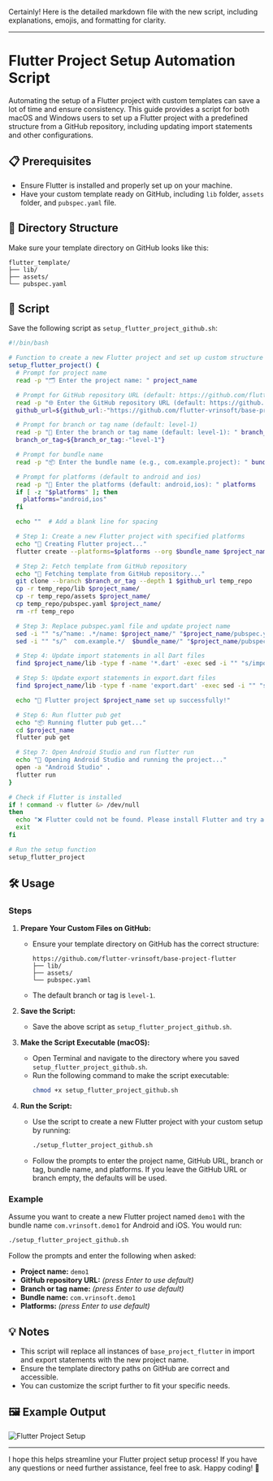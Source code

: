 Certainly! Here is the detailed markdown file with the new script, including explanations, emojis, and formatting for clarity.

---

# Flutter Project Setup Automation Script

Automating the setup of a Flutter project with custom templates can save a lot of time and ensure consistency. This guide provides a script for both macOS and Windows users to set up a Flutter project with a predefined structure from a GitHub repository, including updating import statements and other configurations.

## 📋 Prerequisites

- Ensure Flutter is installed and properly set up on your machine.
- Have your custom template ready on GitHub, including `lib` folder, `assets` folder, and `pubspec.yaml` file.

## 📁 Directory Structure

Make sure your template directory on GitHub looks like this:

```
flutter_template/
├── lib/
├── assets/
└── pubspec.yaml
```

## 🚀 Script

Save the following script as `setup_flutter_project_github.sh`:

```bash
#!/bin/bash

# Function to create a new Flutter project and set up custom structure
setup_flutter_project() {
  # Prompt for project name
  read -p "🗂️ Enter the project name: " project_name

  # Prompt for GitHub repository URL (default: https://github.com/flutter-vrinsoft/base-project-flutter)
  read -p "🌐 Enter the GitHub repository URL (default: https://github.com/flutter-vrinsoft/base-project-flutter): " github_url
  github_url=${github_url:-"https://github.com/flutter-vrinsoft/base-project-flutter"}

  # Prompt for branch or tag name (default: level-1)
  read -p "🔖 Enter the branch or tag name (default: level-1): " branch_or_tag
  branch_or_tag=${branch_or_tag:-"level-1"}

  # Prompt for bundle name
  read -p "📦 Enter the bundle name (e.g., com.example.project): " bundle_name

  # Prompt for platforms (default to android and ios)
  read -p "📱 Enter the platforms (default: android,ios): " platforms
  if [ -z "$platforms" ]; then
    platforms="android,ios"
  fi

  echo ""  # Add a blank line for spacing

  # Step 1: Create a new Flutter project with specified platforms
  echo "🚀 Creating Flutter project..."
  flutter create --platforms=$platforms --org $bundle_name $project_name

  # Step 2: Fetch template from GitHub repository
  echo "🔄 Fetching template from GitHub repository..."
  git clone --branch $branch_or_tag --depth 1 $github_url temp_repo
  cp -r temp_repo/lib $project_name/
  cp -r temp_repo/assets $project_name/
  cp temp_repo/pubspec.yaml $project_name/
  rm -rf temp_repo

  # Step 3: Replace pubspec.yaml file and update project name
  sed -i "" "s/^name: .*/name: $project_name/" "$project_name/pubspec.yaml"
  sed -i "" "s/^  com.example.*/  $bundle_name/" "$project_name/pubspec.yaml"

  # Step 4: Update import statements in all Dart files
  find $project_name/lib -type f -name '*.dart' -exec sed -i "" "s/import 'package:base_project_flutter\//import 'package:$project_name\//g" {} +

  # Step 5: Update export statements in export.dart files
  find $project_name/lib -type f -name 'export.dart' -exec sed -i "" "s/export 'package:base_project_flutter\//export 'package:$project_name\//g" {} +

  echo "🎉 Flutter project $project_name set up successfully!"

  # Step 6: Run flutter pub get
  echo "📦 Running flutter pub get..."
  cd $project_name
  flutter pub get

  # Step 7: Open Android Studio and run flutter run
  echo "🚀 Opening Android Studio and running the project..."
  open -a "Android Studio" .
  flutter run
}

# Check if Flutter is installed
if ! command -v flutter &> /dev/null
then
  echo "❌ Flutter could not be found. Please install Flutter and try again."
  exit
fi

# Run the setup function
setup_flutter_project
```

## 🛠 Usage

### Steps

1. **Prepare Your Custom Files on GitHub:**
    - Ensure your template directory on GitHub has the correct structure:
      ```
      https://github.com/flutter-vrinsoft/base-project-flutter
      ├── lib/
      ├── assets/
      └── pubspec.yaml
      ```
    - The default branch or tag is `level-1`.

2. **Save the Script:**
    - Save the above script as `setup_flutter_project_github.sh`.

3. **Make the Script Executable (macOS):**
    - Open Terminal and navigate to the directory where you saved `setup_flutter_project_github.sh`.
    - Run the following command to make the script executable:
      ```bash
      chmod +x setup_flutter_project_github.sh
      ```

4. **Run the Script:**
    - Use the script to create a new Flutter project with your custom setup by running:
      ```bash
      ./setup_flutter_project_github.sh
      ```
    - Follow the prompts to enter the project name, GitHub URL, branch or tag, bundle name, and platforms. If you leave the GitHub URL or branch empty, the defaults will be used.

### Example

Assume you want to create a new Flutter project named `demo1` with the bundle name `com.vrinsoft.demo1` for Android and iOS. You would run:

```bash
./setup_flutter_project_github.sh
```

Follow the prompts and enter the following when asked:

- **Project name:** `demo1`
- **GitHub repository URL:** *(press Enter to use default)*
- **Branch or tag name:** *(press Enter to use default)*
- **Bundle name:** `com.vrinsoft.demo1`
- **Platforms:** *(press Enter to use default)*

## 💡 Notes

- This script will replace all instances of `base_project_flutter` in import and export statements with the new project name.
- Ensure the template directory paths on GitHub are correct and accessible.
- You can customize the script further to fit your specific needs.

## 🖼 Example Output

![Flutter Project Setup](https://flutter.dev/assets/images/shared/brand/flutter/logo/flutter-lockup.png)

---

I hope this helps streamline your Flutter project setup process! If you have any questions or need further assistance, feel free to ask. Happy coding! 🚀